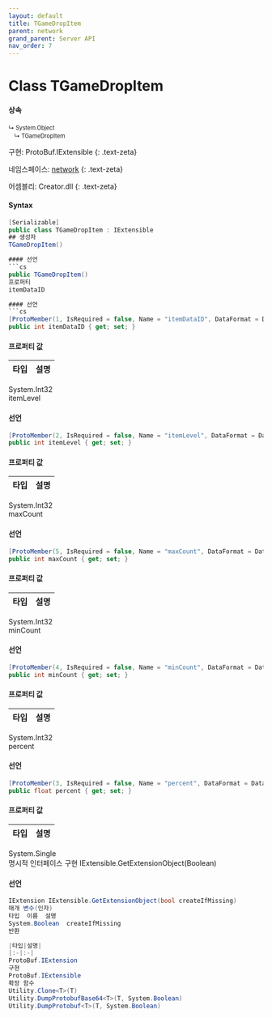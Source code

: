 ```yaml
---
layout: default
title: TGameDropItem
parent: network
grand_parent: Server API
nav_order: 7
---
```


# Class TGameDropItem

#### 상속
<div class="code-example" markdown="1" style = "font-size:0.8em;">
↳ System.Object<br/>
　↳ TGameDropItem
</div>

구현: ProtoBuf.IExtensible
{: .text-zeta}

네임스페이스: [network](../)
{: .text-zeta}

어셈블리: Creator.dll
{: .text-zeta}

#### Syntax
```cs
[Serializable]
public class TGameDropItem : IExtensible
## 생성자
TGameDropItem()

#### 선언
```cs
public TGameDropItem()
프로퍼티
itemDataID

#### 선언
```cs
[ProtoMember(1, IsRequired = false, Name = "itemDataID", DataFormat = DataFormat.TwosComplement)]
public int itemDataID { get; set; }
```
#### 프로퍼티 값

|타입|설명|
|:-|:-|
System.Int32	
itemLevel

#### 선언
```cs
[ProtoMember(2, IsRequired = false, Name = "itemLevel", DataFormat = DataFormat.TwosComplement)]
public int itemLevel { get; set; }
```
#### 프로퍼티 값

|타입|설명|
|:-|:-|
System.Int32	
maxCount

#### 선언
```cs
[ProtoMember(5, IsRequired = false, Name = "maxCount", DataFormat = DataFormat.TwosComplement)]
public int maxCount { get; set; }
```
#### 프로퍼티 값

|타입|설명|
|:-|:-|
System.Int32	
minCount

#### 선언
```cs
[ProtoMember(4, IsRequired = false, Name = "minCount", DataFormat = DataFormat.TwosComplement)]
public int minCount { get; set; }
```
#### 프로퍼티 값

|타입|설명|
|:-|:-|
System.Int32	
percent

#### 선언
```cs
[ProtoMember(3, IsRequired = false, Name = "percent", DataFormat = DataFormat.FixedSize)]
public float percent { get; set; }
```
#### 프로퍼티 값

|타입|설명|
|:-|:-|
System.Single	
명시적 인터페이스 구현
IExtensible.GetExtensionObject(Boolean)

#### 선언
```cs
IExtension IExtensible.GetExtensionObject(bool createIfMissing)
매개 변수(인자)
타입	이름	설명
System.Boolean	createIfMissing	
반환

|타입|설명|
|:-|:-|
ProtoBuf.IExtension	
구현
ProtoBuf.IExtensible
확장 함수
Utility.Clone<T>(T)
Utility.DumpProtobufBase64<T>(T, System.Boolean)
Utility.DumpProtobuf<T>(T, System.Boolean)